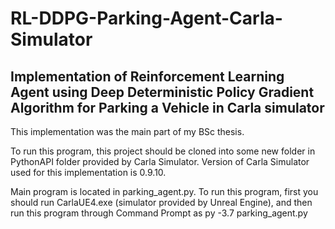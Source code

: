 # RL-DDPG-Parking-Agent-Carla-Simulator
 Implementation of Reinforcement Learning Agent using Deep Deterministic Policy Gradient Algorithm for Parking a Vehicle in Carla simulator
 ----------------------------------------------------------------------------------------------------------------------------------------
 This implementation was the main part of my BSc thesis.
 
 To run this program, this project should be cloned into some new folder in PythonAPI folder provided by Carla Simulator. Version of Carla
 Simulator used for this implementation is 0.9.10. 
 
 Main program is located in parking_agent.py. 
 To run this program, first you should run CarlaUE4.exe (simulator provided by Unreal Engine), and then run this program through Command Prompt as py -3.7 parking_agent.py
